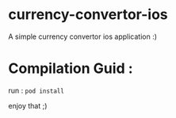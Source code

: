 # currency-convertor-ios
A simple currency convertor ios application  :)

# Compilation Guid :
run : ```pod install ```

enjoy that ;)

